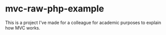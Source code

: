 mvc-raw-php-example
===================

This is a project I've made for a colleague for academic purposes to explain how MVC works.

